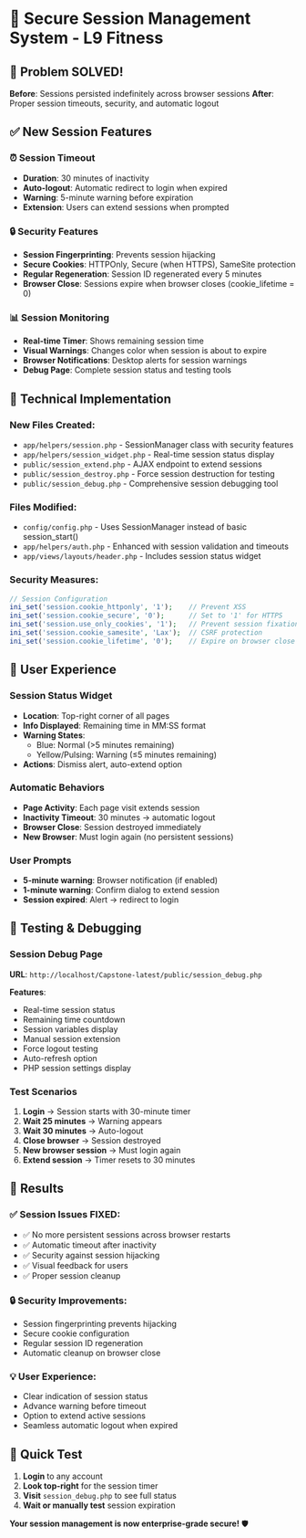 # 🔐 Secure Session Management System - L9 Fitness

## 🎯 Problem SOLVED!

**Before**: Sessions persisted indefinitely across browser sessions
**After**: Proper session timeouts, security, and automatic logout

## ✅ New Session Features

### **⏰ Session Timeout**
- **Duration**: 30 minutes of inactivity
- **Auto-logout**: Automatic redirect to login when expired
- **Warning**: 5-minute warning before expiration
- **Extension**: Users can extend sessions when prompted

### **🔒 Security Features**
- **Session Fingerprinting**: Prevents session hijacking
- **Secure Cookies**: HTTPOnly, Secure (when HTTPS), SameSite protection
- **Regular Regeneration**: Session ID regenerated every 5 minutes
- **Browser Close**: Sessions expire when browser closes (cookie_lifetime = 0)

### **📊 Session Monitoring**
- **Real-time Timer**: Shows remaining session time
- **Visual Warnings**: Changes color when session is about to expire
- **Browser Notifications**: Desktop alerts for session warnings
- **Debug Page**: Complete session status and testing tools

## 🔧 Technical Implementation

### **New Files Created:**
- `app/helpers/session.php` - SessionManager class with security features
- `app/helpers/session_widget.php` - Real-time session status display
- `public/session_extend.php` - AJAX endpoint to extend sessions
- `public/session_destroy.php` - Force session destruction for testing
- `public/session_debug.php` - Comprehensive session debugging tool

### **Files Modified:**
- `config/config.php` - Uses SessionManager instead of basic session_start()
- `app/helpers/auth.php` - Enhanced with session validation and timeouts
- `app/views/layouts/header.php` - Includes session status widget

### **Security Measures:**
```php
// Session Configuration
ini_set('session.cookie_httponly', '1');    // Prevent XSS
ini_set('session.cookie_secure', '0');      // Set to '1' for HTTPS
ini_set('session.use_only_cookies', '1');   // Prevent session fixation
ini_set('session.cookie_samesite', 'Lax');  // CSRF protection
ini_set('session.cookie_lifetime', '0');    // Expire on browser close
```

## 📱 User Experience

### **Session Status Widget**
- **Location**: Top-right corner of all pages
- **Info Displayed**: Remaining time in MM:SS format
- **Warning States**: 
  - Blue: Normal (>5 minutes remaining)
  - Yellow/Pulsing: Warning (≤5 minutes remaining)
- **Actions**: Dismiss alert, auto-extend option

### **Automatic Behaviors**
- **Page Activity**: Each page visit extends session
- **Inactivity Timeout**: 30 minutes → automatic logout
- **Browser Close**: Session destroyed immediately
- **New Browser**: Must login again (no persistent sessions)

### **User Prompts**
- **5-minute warning**: Browser notification (if enabled)
- **1-minute warning**: Confirm dialog to extend session
- **Session expired**: Alert → redirect to login

## 🧪 Testing & Debugging

### **Session Debug Page**
**URL**: `http://localhost/Capstone-latest/public/session_debug.php`

**Features**:
- Real-time session status
- Remaining time countdown
- Session variables display
- Manual session extension
- Force logout testing
- Auto-refresh option
- PHP session settings display

### **Test Scenarios**
1. **Login** → Session starts with 30-minute timer
2. **Wait 25 minutes** → Warning appears
3. **Wait 30 minutes** → Auto-logout
4. **Close browser** → Session destroyed
5. **New browser session** → Must login again
6. **Extend session** → Timer resets to 30 minutes

## 🎯 Results

### **✅ Session Issues FIXED:**
- ✅ No more persistent sessions across browser restarts
- ✅ Automatic timeout after inactivity
- ✅ Security against session hijacking
- ✅ Visual feedback for users
- ✅ Proper session cleanup

### **🔒 Security Improvements:**
- Session fingerprinting prevents hijacking
- Secure cookie configuration
- Regular session ID regeneration
- Automatic cleanup on browser close

### **💡 User Experience:**
- Clear indication of session status
- Advance warning before timeout
- Option to extend active sessions
- Seamless automatic logout when expired

## 🚀 Quick Test

1. **Login** to any account
2. **Look top-right** for the session timer
3. **Visit** `session_debug.php` to see full status
4. **Wait or manually test** session expiration

**Your session management is now enterprise-grade secure!** 🛡️